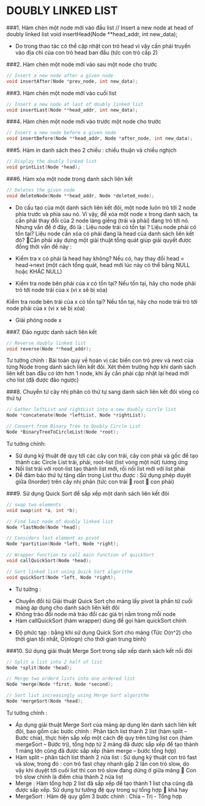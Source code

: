 # DOUBLY LINKED LIST


###1.	Hàm chèn một node mới vào đầu list
// Insert a new node at head of doubly linked list
void insertHead(Node **head_addr, int new_data);

-	Do trong thao tác có thể cập nhật con trỏ head vì vậy cần phải truyền vào địa chỉ của con trỏ head ban đầu (tức con trỏ cấp 2)

###2.	Hàm chèn một node mới vào sau một node cho trước
```C++
// Insert a new node after a given node
void insertAfter(Node *prev_node, int new_data);
```
###3.	Hàm chèn một node mới vào cuối list
```C++
// Insert a new node at last of doubly linked list
void insertLast(Node **head_addr, int new_data);
```
###4.	Hàm chèn một node mới vào trước một node cho trước
```C++
// Insert a new node before a given node
void insertBefore(Node **head_addr, Node *after_node, int new_data);
```
###5.	Hàm in danh sách theo 2 chiều : chiều thuận và chiều nghịch
```C++
// Display the doubly linked list
void printList(Node *head);
```
###6.	Hàm xóa một node trong danh sách liên kết
```C++
// Deletes the given node
void deleteNode(Node **head_addr, Node *deleted_node);
```

-	Do cấu tạo của một danh sách liên kết đôi, một node luôn trỏ tới 2 node phía trước và phía sau nó. Vì vậy, để xóa một node x trong danh sách, ta cần phải thay đổi của 2 node láng giềng (trái và phải) đang trỏ tới nó. Nhưng vấn đề ở đây, đó là : Liệu node trái có tồn tại ? Liệu node phải có tồn tại? Liệu node cần xóa có phải đang là head của danh sách liên kết đó? Cần phải xây dựng một giải thuật tổng quát giúp giải quyết được đồng thời vấn đề này : 

+ Kiểm tra x có phải là head hay không? Nếu có, hay thay đổi 
head = head->next (một cách tổng quát, head mới lúc này có thể bằng NULL hoặc KHÁC NULL)

+ Kiểm tra node bên phải của x có tồn tại? Nếu tồn tại, hãy cho node phải trỏ tới node trái của x (vì x sẽ bị xóa)

 Kiểm tra node bên trái của x có tồn tại? Nếu tồn tại, hãy cho node trái trỏ tới node phải của x (vì x sẽ bị xóa)

+ Giải phóng node x

###7.	Đảo ngược danh sách liên kết
```C++
// Reverse doubly linked list
void reverse(Node **head_addr);
```
Tư tưởng chính : Bài toán quy về hoán vị các biến con trỏ prev và next của từng Node trong danh sách liên kết đôi. Xét thêm trường hợp khi danh sách liên kết ban đầu có lớn hơn 1 node, khi ấy cần phải cập nhật lại head mới cho list (đã được đảo ngược)

###8.	Chuyển từ cây nhị phân có thứ tự sang danh sách liên kết đôi vòng có thứ tự
```C++
// Gather leftList and rightList into a new doubly circle list
Node *concatenate(Node *leftList, Node *rightList);

// Convert from Binary Tree to Doubly Circle List
Node *BinaryTreeToCircleList(Node *root);
```
Tư tưởng chính: 
-	Sử dụng kỹ thuật đệ quy tới các cây con trái, cây con phải và gốc để tạo thành các Circle List trái, phải, root-list (list vòng một nút) tương ứng
-	Nối list trái với root-list tạo thành list mới, rồi nối list mới với list phải 
-	Để đảm bảo thứ tự tăng dần trong List thu được : Sử dụng phép duyệt giữa (Inorder) trên cây nhị phân (tức con trái  root  con phải)

###9.	Sử dụng Quick Sort để sắp xếp một danh sách liên kết đôi

```C++
// swap two elements
void swap(int *a, int *b);

// Find last node of doubly linked list
Node *lastNode(Node *head);

// Considers last element as pivot
Node *partition(Node *left, Node *right);

// Wrapper function to call main function of quickSort
void callQuickSort(Node *head);

// Sort linked list using Quick Sort algorithm
void quickSort(Node *left, Node *right);

```
-	Tư tưởng :
+ Chuyển đổi từ Giải thuật Quick Sort cho mảng lấy pivot là phần tử cuối mảng áp dụng cho danh sách liên kết đôi
+ Không tráo đổi node mà tráo đổi các giá trị nằm trong mỗi node
+ Hàm callQuickSort (hàm wrapper) dùng để gọi hàm quickSort chính
-	Độ phức tạp : bằng khi sử dụng Quick Sort cho mảng (Tức O(n^2) cho thời gian tồi nhất, O(nlogn) cho thời gian trung bình)


###10.	 Sử dụng giải thuật Merge Sort trong sắp xếp danh sách kết nối đôi
```C++
// Split a list into 2 half of list
Node *split(Node *head);

// Merge two orderd lists into one ordered list
Node *merge(Node *first, Node *second);

// Sort list increasingly using Merge Sort algorithm
Node *mergeSort(Node *head);
```
Tư tưởng chính : 
-	Áp dụng giải thuật Merge Sort của mảng áp dụng lên danh sách liên kết đôi, bao gồm các bước chính : Phân tách list thành 2 list (hàm split – Bước chia), thực hiện sắp xếp một cách đệ quy trên từng list con (hàm mergeSort – Bước trị), tổng hợp từ 2 mảng đã được sắp xếp để tạo thành 1 mảng lớn cũng đã được sắp xếp (hàm merge – bước tổng hợp)
-	Hàm split – phân tách list thành 2 nửa list : Sử dụng kỹ thuật con trỏ fast và slow, trong đó : con trỏ fast chạy nhanh gấp 2 lần con trỏ slow, do vậy khi duyệt tới cuối list thì con trỏ slow đang dừng ở giữa mảng  Con trỏ slow chính là điểm chia thành 2 nửa list
-	Merge : Hàm tổng hợp 2 list đã sắp xếp để tạo thành 1 list cha cũng đã được sắp xếp. Sử dụng tư tưởng đệ quy trong sự tổng hợp  khá hay
-	MergeSort : Hàm đệ quy gồm 3 bước chính : Chia – Trị - Tổng hợp
